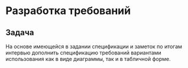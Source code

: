 # Разработка требований

## Задача

На основе имеющейся в задании спецификации и заметок по итогам интервью дополнить спецификацию требований вариантами использования как в виде диаграммы, так и в табличной форме.
